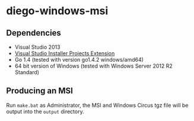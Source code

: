 # diego-windows-msi

## Dependencies
- Visual Studio 2013
- [Visual Studio Installer Projects Extension](https://visualstudiogallery.msdn.microsoft.com/9abe329c-9bba-44a1-be59-0fbf6151054d)
- Go 1.4 (tested with version go1.4.2 windows/amd64)
- 64 bit version of Windows (tested with Windows Server 2012 R2 Standard)

## Producing an MSI

Run `make.bat` as Administrator, the MSI and Windows Circus tgz file will be output into the `output` directory.
